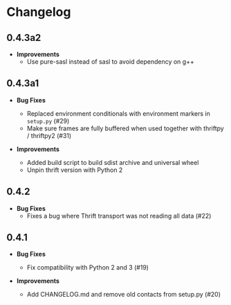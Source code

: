 Changelog
=========

0.4.3a2
------
* **Improvements**
  - Use pure-sasl instead of sasl to avoid dependency on g++

0.4.3a1
------
* **Bug Fixes**
  - Replaced environment conditionals with environment markers in `setup.py` (#29)
  - Make sure frames are fully buffered when used together with thriftpy / thriftpy2 (#31)

* **Improvements**
  - Added build script to build sdist archive and universal wheel
  - Unpin thrift version with Python 2

0.4.2
------
* **Bug Fixes**
  - Fixes a bug where Thrift transport was not reading all data (#22)

0.4.1
------
* **Bug Fixes**
  - Fix compatibility with Python 2 and 3 (#19)

* **Improvements**
  - Add CHANGELOG.md and remove old contacts from setup.py (#20)
